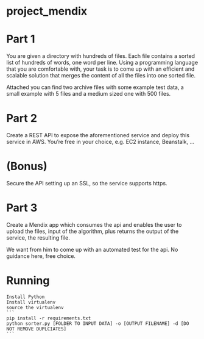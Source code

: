 # project_mendix


# Part 1

You are given a directory with hundreds of files. Each file contains a sorted list of hundreds of words, one word per line. Using a programming language that you are comfortable with, your task is to come up with an efficient and scalable solution that merges the content of all the files into one sorted file.

 

Attached you can find two archive files with some example test data, a small example with 5 files and a medium sized one with 500 files.

 

 

# Part 2

Create a REST API to expose the aforementioned service and deploy this service in AWS. You’re free in your choice, e.g. EC2 instance, Beanstalk, …

 

# (Bonus)
Secure the API setting up an SSL, so the service supports https.



 

# Part 3

Create a Mendix app which consumes the api and enables the user to upload the files, input of the algorithm, plus returns the output of the service, the resulting file.

We want from him to come up with an automated test for the api. No guidance here, free choice.


# Running
	Install Python
	Install virtualenv
	source the virtualenv	
	```
	pip install -r requirements.txt
	python sorter.py [FOLDER TO INPUT DATA] -o [OUTPUT FILENAME] -d [DO NOT REMOVE DUPLCIATES]
	```
